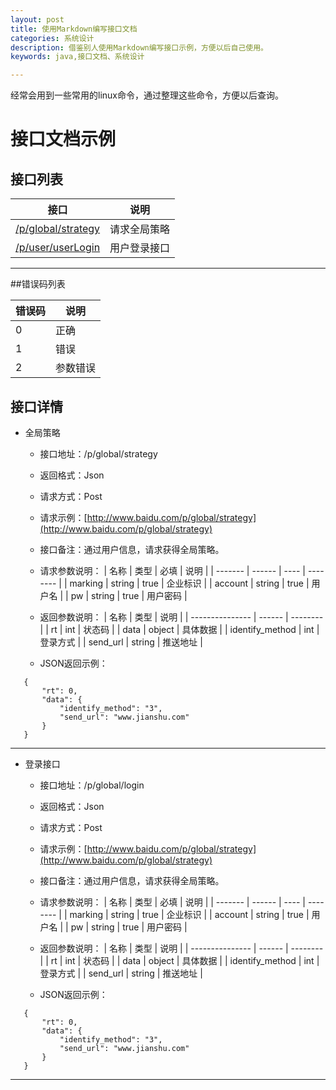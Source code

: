 ```yaml
---
layout: post
title: 使用Markdown编写接口文档 
categories: 系统设计
description: 借鉴别人使用Markdown编写接口示例，方便以后自己使用。
keywords: java,接口文档、系统设计

---
```


经常会用到一些常用的linux命令，通过整理这些命令，方便以后查询。

# 接口文档示例

## 接口列表
| 接口                            | 说明         |
| ------------------------------- | ------------ |
| [/p/global/strategy](#strategy) | 请求全局策略 |
| [/p/user/userLogin](#login)     | 用户登录接口 |

---

##错误码列表

| 错误码 | 说明     |
| ------ | -------- |
| 0      | 正确     |
| 1      | 错误     |
| 2      | 参数错误 |


<a name="b402fd4f"></a>
## 接口详情

- 全局策略
  - 接口地址：/p/global/strategy
  - 返回格式：Json
  - 请求方式：Post
  - 请求示例：[http://www.baidu.com/p/global/strategy](http://www.baidu.com/p/global/strategy)
  - 接口备注：通过用户信息，请求获得全局策略。
  - 请求参数说明：
| 名称    | 类型   | 必填 | 说明     |
| ------- | ------ | ---- | -------- |
| marking | string | true | 企业标识 |
| account | string | true | 用户名   |
| pw      | string | true | 用户密码 |

  - 返回参数说明：
| 名称            | 类型   | 说明     |
| --------------- | ------ | -------- |
| rt              | int    | 状态码   |
| data            | object | 具体数据 |
| identify_method | int    | 登录方式 |
| send_url        | string | 推送地址 |

  - JSON返回示例：
```
   {
       "rt": 0,
       "data": {
           "identify_method": "3",
           "send_url": "www.jianshu.com"
       }
   }
```

---

- 登录接口
  - 接口地址：/p/global/login
  - 返回格式：Json
  - 请求方式：Post
  - 请求示例：[http://www.baidu.com/p/global/strategy](http://www.baidu.com/p/global/strategy)
  - 接口备注：通过用户信息，请求获得全局策略。
  - 请求参数说明：
| 名称    | 类型   | 必填 | 说明     |
| ------- | ------ | ---- | -------- |
| marking | string | true | 企业标识 |
| account | string | true | 用户名   |
| pw      | string | true | 用户密码 |

  - 返回参数说明：
| 名称            | 类型   | 说明     |
| --------------- | ------ | -------- |
| rt              | int    | 状态码   |
| data            | object | 具体数据 |
| identify_method | int    | 登录方式 |
| send_url        | string | 推送地址 |

  - JSON返回示例：
```
   {
       "rt": 0,
       "data": {
           "identify_method": "3",
           "send_url": "www.jianshu.com"
       }
   }
```

---